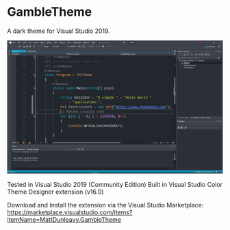 # GambleTheme
A dark theme for Visual Studio 2019.

![Screenshot v1.3](https://github.com/matt-dunleavy/GambleTheme/blob/81b39831b6348be7119f36c997739759a29eeb93/screenshot_2.jpg)


Tested in Visual Studio 2019 (Community Edition)
Built in Visual Studio Color Theme Designer extension (v16.0)

Download and Install the extension via the Visual Studio Marketplace:
https://marketplace.visualstudio.com/items?itemName=MattDunleavy.GambleTheme
